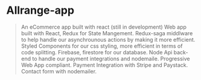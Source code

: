 # Allrange-app
>An eCommerce app built with react (still in development)
>Web app built with React, Redux for State Mangement.
>Redux-saga middlware to  help handle our asynchrounous actions by making it more efficient.
>Styled Components for our css styling, more efficient in terms of code splitting.
>Firebase, firestore for our database.
>Node Api back-end to handle our payment integrations and nodemaile.
>Progressive Web App compliant.
>Payment Integration with Stripe and Paystack.
>Contact form with nodemailer.

 
